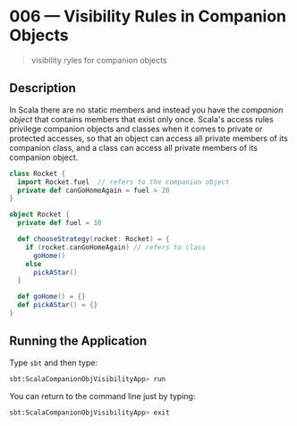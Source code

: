 # 006 &mdash; Visibility Rules in Companion Objects
> visibility ryles for companion objects

## Description

In Scala there are no static members and instead you have the *companion object* that contains members that exist only once.
Scala's access rules privilege companion objects and classes when it comes to private or protected accesses, so that an object can access all private members of its companion class, and a class can access all private members of its companion object.

```scala
class Rocket {
  import Rocket.fuel  // refers to the companion object
  private def canGoHomeAgain = fuel > 20
}

object Rocket {
  private def fuel = 10

  def chooseStrategy(rocket: Rocket) = {
    if (rocket.canGoHomeAgain) // refers to class
      goHome()
    else
      pickAStar()
  }

  def goHome() = {}
  def pickAStar() = {}
}
```

## Running the Application
Type `sbt` and then type:

```bash
sbt:ScalaCompanionObjVisibilityApp> run 
```

You can return to the command line just by typing: 
```bash
sbt:ScalaCompanionObjVisibilityApp> exit
```
